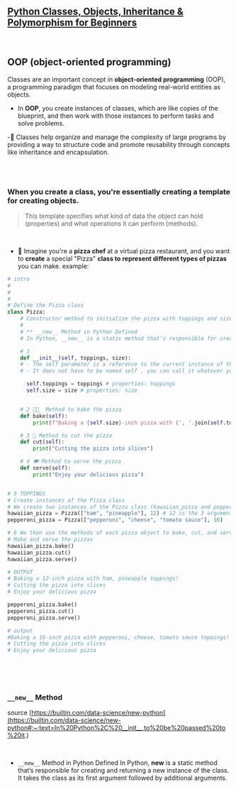 ## [Python Classes, Objects, Inheritance & Polymorphism for Beginners](https://youtu.be/RpBBzci_cBk?feature=shared)

<br>

## OOP (object-oriented programming)

Classes are an important concept in **object-oriented programming** (OOP), a programming paradigm that focuses on modeling real-world entities as objects.

- In **OOP**, you create instances of classes, which are like copies of the blueprint, and then work with those instances to perform tasks and solve problems.

-🍓 Classes help organize and manage the complexity of large programs by providing a way to structure code and promote reusability through concepts like inheritance and encapsulation.

<br>
<br>

### When you create a class, you're essentially creating a template for creating objects.

> This template specifies what kind of data the object can hold (properties) and what operations it can perform (methods).

<br>

- 🍕 Imagine you're a **pizza chef** at a virtual pizza restaurant, and you want to **create** a special "Pizza" **class to represent different types of pizzas** you can make. example:

```python
# intro
#
#
#
# Define the Pizza class
class Pizza:
    # Constructor method to initialize the pizza with toppings and size
    #
    # ** __new__ Method in Python Defined
    # In Python, __new__ is a static method that’s responsible for creating and returning a new instance of the class. It takes the class as its first argument followed by additional arguments.

    # 1
    def __init__(self, toppings, size):
    # - The self parameter is a reference to the current instance of the class, and is used to access variables that belongs to the class.
    # - It does not have to be named self , you can call it whatever you like (rainbow, potato but keep it clear), but it has to be the first parameter of any function in the class:

      self.toppings = toppings # properties: toppings
      self.size = size # properties: size


    # 2 🧑‍🍳  Method to bake the pizza
    def bake(self):
        print(f"Baking a {self.size}-inch pizza with {', '.join(self.toppings)} toppings!")

    # 3 🔪 Method to cut the pizza
    def cut(self):
        print("Cutting the pizza into slices")

    # 4 🍽️ Method to serve the pizza
    def serve(self):
        print("Enjoy your delicious pizza")


# 5 TOPPINGS
# Create instances of the Pizza class
# We create two instances of the Pizza class (hawaiian_pizza and pepperoni_pizza) with different toppings and sizes.
hawaiian_pizza = Pizza(["ham", "pineapple"], 12) # 12 is the 3 argument on line 13, which is then assigned to self.size
pepperoni_pizza = Pizza(["pepperoni", "cheese", "tomato sauce"], 16)

# 6 We then use the methods of each pizza object to bake, cut, and serve the pizzas.
# Make and serve the pizzas
hawaiian_pizza.bake()
hawaiian_pizza.cut()
hawaiian_pizza.serve()

# OUTPUT
# Baking a 12-inch pizza with ham, pineapple toppings!
# Cutting the pizza into slices
# Enjoy your delicious pizza

pepperoni_pizza.bake()
pepperoni_pizza.cut()
pepperoni_pizza.serve()

# output
#Baking a 16-inch pizza with pepperoni, cheese, tomato sauce toppings!
# Cutting the pizza into slices
# Enjoy your delicious pizza
```

<br>
<br>

<br>

### `__new__` Method

source [https://builtin.com/data-science/new-python](https://builtin.com/data-science/new-python#:~:text=In%20Python%2C%20__init__,to%20be%20passed%20to%20it.)

<br>

- `__new__` Method in Python Defined
  In Python, **new** is a static method that’s responsible for creating and returning a new instance of the class. It takes the class as its first argument followed by additional arguments.
